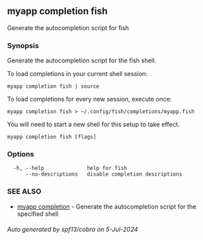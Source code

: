 ## myapp completion fish

Generate the autocompletion script for fish

### Synopsis

Generate the autocompletion script for the fish shell.

To load completions in your current shell session:

	myapp completion fish | source

To load completions for every new session, execute once:

	myapp completion fish > ~/.config/fish/completions/myapp.fish

You will need to start a new shell for this setup to take effect.


```
myapp completion fish [flags]
```

### Options

```
  -h, --help              help for fish
      --no-descriptions   disable completion descriptions
```

### SEE ALSO

* [myapp completion](myapp_completion.md)	 - Generate the autocompletion script for the specified shell

###### Auto generated by spf13/cobra on 5-Jul-2024
